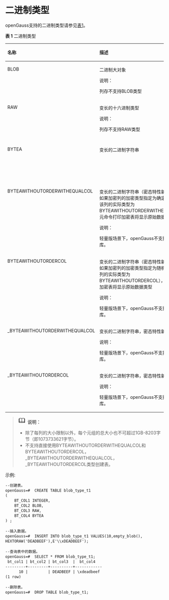 # 二进制类型<a name="ZH-CN_TOPIC_0289900777"></a>

openGauss支持的二进制类型请参见[表1](#zh-cn_topic_0283136911_zh-cn_topic_0237121951_zh-cn_topic_0059778141_t910f42f45b374d94afe2798c42fc5ef6)。

**表 1**  二进制类型

<a name="zh-cn_topic_0283136911_zh-cn_topic_0237121951_zh-cn_topic_0059778141_t910f42f45b374d94afe2798c42fc5ef6"></a>
<table><thead align="left"><tr id="zh-cn_topic_0283136911_zh-cn_topic_0237121951_zh-cn_topic_0059778141_r4c641dab15474e4d84b23ae5d6bab90b"><th class="cellrowborder" valign="top" width="16.82%" id="mcps1.2.4.1.1"><p id="zh-cn_topic_0283136911_zh-cn_topic_0237121951_zh-cn_topic_0059778141_afcf8ccbfcdea49368a4dc7e0498bc185"><a name="zh-cn_topic_0283136911_zh-cn_topic_0237121951_zh-cn_topic_0059778141_afcf8ccbfcdea49368a4dc7e0498bc185"></a><a name="zh-cn_topic_0283136911_zh-cn_topic_0237121951_zh-cn_topic_0059778141_afcf8ccbfcdea49368a4dc7e0498bc185"></a>名称</p>
</th>
<th class="cellrowborder" valign="top" width="35.18%" id="mcps1.2.4.1.2"><p id="zh-cn_topic_0283136911_zh-cn_topic_0237121951_zh-cn_topic_0059778141_a24e8ed03de424a75bdad6cb7a6f9a6cf"><a name="zh-cn_topic_0283136911_zh-cn_topic_0237121951_zh-cn_topic_0059778141_a24e8ed03de424a75bdad6cb7a6f9a6cf"></a><a name="zh-cn_topic_0283136911_zh-cn_topic_0237121951_zh-cn_topic_0059778141_a24e8ed03de424a75bdad6cb7a6f9a6cf"></a>描述</p>
</th>
<th class="cellrowborder" valign="top" width="48%" id="mcps1.2.4.1.3"><p id="zh-cn_topic_0283136911_zh-cn_topic_0237121951_zh-cn_topic_0059778141_a45f7e1ea40154bcdbbcda206cbd9cd99"><a name="zh-cn_topic_0283136911_zh-cn_topic_0237121951_zh-cn_topic_0059778141_a45f7e1ea40154bcdbbcda206cbd9cd99"></a><a name="zh-cn_topic_0283136911_zh-cn_topic_0237121951_zh-cn_topic_0059778141_a45f7e1ea40154bcdbbcda206cbd9cd99"></a>存储空间</p>
</th>
</tr>
</thead>
<tbody><tr id="zh-cn_topic_0283136911_zh-cn_topic_0237121951_zh-cn_topic_0059778141_rf63072d5d612426f9aab20483b0b4838"><td class="cellrowborder" valign="top" width="16.82%" headers="mcps1.2.4.1.1 "><p id="zh-cn_topic_0283136911_zh-cn_topic_0237121951_zh-cn_topic_0059778141_aba12e41a8ee040d7a4a651a639d6574a"><a name="zh-cn_topic_0283136911_zh-cn_topic_0237121951_zh-cn_topic_0059778141_aba12e41a8ee040d7a4a651a639d6574a"></a><a name="zh-cn_topic_0283136911_zh-cn_topic_0237121951_zh-cn_topic_0059778141_aba12e41a8ee040d7a4a651a639d6574a"></a>BLOB</p>
</td>
<td class="cellrowborder" valign="top" width="35.18%" headers="mcps1.2.4.1.2 "><p id="zh-cn_topic_0283136911_zh-cn_topic_0237121951_zh-cn_topic_0059778141_a9b4f9237bae74fc4bdeffa9152281ae6"><a name="zh-cn_topic_0283136911_zh-cn_topic_0237121951_zh-cn_topic_0059778141_a9b4f9237bae74fc4bdeffa9152281ae6"></a><a name="zh-cn_topic_0283136911_zh-cn_topic_0237121951_zh-cn_topic_0059778141_a9b4f9237bae74fc4bdeffa9152281ae6"></a>二进制大对象</p>
<div class="note" id="zh-cn_topic_0283136911_zh-cn_topic_0237121951_zh-cn_topic_0059778141_n331c1fd27d094cf7a90c6ee4a2e283dd"><a name="zh-cn_topic_0283136911_zh-cn_topic_0237121951_zh-cn_topic_0059778141_n331c1fd27d094cf7a90c6ee4a2e283dd"></a><a name="zh-cn_topic_0283136911_zh-cn_topic_0237121951_zh-cn_topic_0059778141_n331c1fd27d094cf7a90c6ee4a2e283dd"></a><span class="notetitle"> 说明： </span><div class="notebody"><p id="zh-cn_topic_0283136911_zh-cn_topic_0237121951_zh-cn_topic_0059778141_ac93b21c3a42641ddba19a9e66a229d43"><a name="zh-cn_topic_0283136911_zh-cn_topic_0237121951_zh-cn_topic_0059778141_ac93b21c3a42641ddba19a9e66a229d43"></a><a name="zh-cn_topic_0283136911_zh-cn_topic_0237121951_zh-cn_topic_0059778141_ac93b21c3a42641ddba19a9e66a229d43"></a>列存不支持BLOB类型</p>
</div></div>
</td>
<td class="cellrowborder" valign="top" width="48%" headers="mcps1.2.4.1.3 "><p id="zh-cn_topic_0283136911_zh-cn_topic_0237121951_zh-cn_topic_0059778141_a100f9d2f6d1c41188650fa08724b0a27"><a name="zh-cn_topic_0283136911_zh-cn_topic_0237121951_zh-cn_topic_0059778141_a100f9d2f6d1c41188650fa08724b0a27"></a><a name="zh-cn_topic_0283136911_zh-cn_topic_0237121951_zh-cn_topic_0059778141_a100f9d2f6d1c41188650fa08724b0a27"></a>最大为32TB（即35184372088832字节）。</p>
</td>
</tr>
<tr id="zh-cn_topic_0283136911_zh-cn_topic_0237121951_zh-cn_topic_0059778141_rc75b9f1550a84c8d9f3808f11077c5eb"><td class="cellrowborder" valign="top" width="16.82%" headers="mcps1.2.4.1.1 "><p id="zh-cn_topic_0283136911_zh-cn_topic_0237121951_zh-cn_topic_0059778141_a1e1de28da3144be08f1ac294cec4ddfa"><a name="zh-cn_topic_0283136911_zh-cn_topic_0237121951_zh-cn_topic_0059778141_a1e1de28da3144be08f1ac294cec4ddfa"></a><a name="zh-cn_topic_0283136911_zh-cn_topic_0237121951_zh-cn_topic_0059778141_a1e1de28da3144be08f1ac294cec4ddfa"></a>RAW</p>
</td>
<td class="cellrowborder" valign="top" width="35.18%" headers="mcps1.2.4.1.2 "><p id="zh-cn_topic_0283136911_zh-cn_topic_0237121951_zh-cn_topic_0059778141_a725886ba60f64e96930940a865e0383c"><a name="zh-cn_topic_0283136911_zh-cn_topic_0237121951_zh-cn_topic_0059778141_a725886ba60f64e96930940a865e0383c"></a><a name="zh-cn_topic_0283136911_zh-cn_topic_0237121951_zh-cn_topic_0059778141_a725886ba60f64e96930940a865e0383c"></a>变长的十六进制类型</p>
<div class="note" id="zh-cn_topic_0283136911_zh-cn_topic_0237121951_zh-cn_topic_0059778141_n7545c58ce79644b194858933fe2523b7"><a name="zh-cn_topic_0283136911_zh-cn_topic_0237121951_zh-cn_topic_0059778141_n7545c58ce79644b194858933fe2523b7"></a><a name="zh-cn_topic_0283136911_zh-cn_topic_0237121951_zh-cn_topic_0059778141_n7545c58ce79644b194858933fe2523b7"></a><span class="notetitle"> 说明： </span><div class="notebody"><p id="zh-cn_topic_0283136911_zh-cn_topic_0237121951_zh-cn_topic_0059778141_aa56c6af1e5e14f5392f15a4e9911f601"><a name="zh-cn_topic_0283136911_zh-cn_topic_0237121951_zh-cn_topic_0059778141_aa56c6af1e5e14f5392f15a4e9911f601"></a><a name="zh-cn_topic_0283136911_zh-cn_topic_0237121951_zh-cn_topic_0059778141_aa56c6af1e5e14f5392f15a4e9911f601"></a>列存不支持RAW类型</p>
</div></div>
</td>
<td class="cellrowborder" valign="top" width="48%" headers="mcps1.2.4.1.3 "><p id="zh-cn_topic_0283136911_zh-cn_topic_0237121951_zh-cn_topic_0059778141_aff8ea58e93444332bace62ac9fc672b7"><a name="zh-cn_topic_0283136911_zh-cn_topic_0237121951_zh-cn_topic_0059778141_aff8ea58e93444332bace62ac9fc672b7"></a><a name="zh-cn_topic_0283136911_zh-cn_topic_0237121951_zh-cn_topic_0059778141_aff8ea58e93444332bace62ac9fc672b7"></a>4字节加上实际的十六进制字符串。最大为1GB-8203字节（即1073733621字节）。</p>
</td>
</tr>
<tr id="zh-cn_topic_0283136911_zh-cn_topic_0237121951_zh-cn_topic_0059778141_rf645c21fabe14437853573dddc028950"><td class="cellrowborder" valign="top" width="16.82%" headers="mcps1.2.4.1.1 "><p id="zh-cn_topic_0283136911_zh-cn_topic_0237121951_zh-cn_topic_0059778141_a95b07813cc3549858f36f042da4d2ac5"><a name="zh-cn_topic_0283136911_zh-cn_topic_0237121951_zh-cn_topic_0059778141_a95b07813cc3549858f36f042da4d2ac5"></a><a name="zh-cn_topic_0283136911_zh-cn_topic_0237121951_zh-cn_topic_0059778141_a95b07813cc3549858f36f042da4d2ac5"></a>BYTEA</p>
</td>
<td class="cellrowborder" valign="top" width="35.18%" headers="mcps1.2.4.1.2 "><p id="zh-cn_topic_0283136911_zh-cn_topic_0237121951_zh-cn_topic_0059778141_zh-cn_topic_0058966116_p936819914415"><a name="zh-cn_topic_0283136911_zh-cn_topic_0237121951_zh-cn_topic_0059778141_zh-cn_topic_0058966116_p936819914415"></a><a name="zh-cn_topic_0283136911_zh-cn_topic_0237121951_zh-cn_topic_0059778141_zh-cn_topic_0058966116_p936819914415"></a>变长的二进制字符串</p>
</td>
<td class="cellrowborder" valign="top" width="48%" headers="mcps1.2.4.1.3 "><p id="zh-cn_topic_0283136911_zh-cn_topic_0237121951_zh-cn_topic_0059778141_a190b79302eea4555b8d2a35677efc1d3"><a name="zh-cn_topic_0283136911_zh-cn_topic_0237121951_zh-cn_topic_0059778141_a190b79302eea4555b8d2a35677efc1d3"></a><a name="zh-cn_topic_0283136911_zh-cn_topic_0237121951_zh-cn_topic_0059778141_a190b79302eea4555b8d2a35677efc1d3"></a>4字节加上实际的二进制字符串。最大为1GB-8203字节（即1073733621字节）。</p>
</td>
</tr>
<tr id="row174646613321"><td class="cellrowborder" valign="top" width="16.82%" headers="mcps1.2.4.1.1 "><p id="p04649613322"><a name="p04649613322"></a><a name="p04649613322"></a>BYTEAWITHOUTORDERWITHEQUALCOL</p>
</td>
<td class="cellrowborder" valign="top" width="35.18%" headers="mcps1.2.4.1.2 "><p id="p046419673217"><a name="p046419673217"></a><a name="p046419673217"></a>变长的二进制字符串（密态特性新增的类型，如果加密列的加密类型指定为确定性加密，则该列的实际类型为BYTEAWITHOUTORDERWITHEQUALCOL），元命令打印加密表将显示原始数据类型</p>
<div class="note" id="note1692165094216"><a name="note1692165094216"></a><a name="note1692165094216"></a><span class="notetitle"> 说明： </span><div class="notebody"><p id="p269225034219"><a name="p269225034219"></a><a name="p269225034219"></a><span id="text1230917313181"><a name="text1230917313181"></a><a name="text1230917313181"></a>轻量版</span>场景下，openGauss不支持密态数据库。</p>
</div></div>
</td>
<td class="cellrowborder" valign="top" width="48%" headers="mcps1.2.4.1.3 "><p id="p15464206203213"><a name="p15464206203213"></a><a name="p15464206203213"></a>4字节加上实际的二进制字符串。最大为1GB减去53字节（即1073741771字节）。</p>
</td>
</tr>
<tr id="row1391731014327"><td class="cellrowborder" valign="top" width="16.82%" headers="mcps1.2.4.1.1 "><p id="p991820103327"><a name="p991820103327"></a><a name="p991820103327"></a>BYTEAWITHOUTORDERCOL</p>
</td>
<td class="cellrowborder" valign="top" width="35.18%" headers="mcps1.2.4.1.2 "><p id="p491813103322"><a name="p491813103322"></a><a name="p491813103322"></a>变长的二进制字符串（密态特性新增的类型，如果加密列的加密类型指定为随机加密，则该列的实际类型为BYTEAWITHOUTORDERCOL），元命令打印加密表将显示原始数据类型</p>
<div class="note" id="note1249734184319"><a name="note1249734184319"></a><a name="note1249734184319"></a><span class="notetitle"> 说明： </span><div class="notebody"><p id="p3497141104318"><a name="p3497141104318"></a><a name="p3497141104318"></a><span id="text6735432151816"><a name="text6735432151816"></a><a name="text6735432151816"></a>轻量版</span>场景下，openGauss不支持密态数据库。</p>
</div></div>
</td>
<td class="cellrowborder" valign="top" width="48%" headers="mcps1.2.4.1.3 "><p id="p1391812106321"><a name="p1391812106321"></a><a name="p1391812106321"></a>4字节加上实际的二进制字符串。最大为1GB减去53字节（即1073741771字节）。</p>
</td>
</tr>
<tr id="row5701370566"><td class="cellrowborder" valign="top" width="16.82%" headers="mcps1.2.4.1.1 "><p id="p10702679562"><a name="p10702679562"></a><a name="p10702679562"></a>_BYTEAWITHOUTORDERWITHEQUALCOL</p>
</td>
<td class="cellrowborder" valign="top" width="35.18%" headers="mcps1.2.4.1.2 "><p id="p770215714569"><a name="p770215714569"></a><a name="p770215714569"></a>变长的二进制字符串，密态特性新增的类型</p>
<div class="note" id="note28795446436"><a name="note28795446436"></a><a name="note28795446436"></a><span class="notetitle"> 说明： </span><div class="notebody"><p id="p1879164412432"><a name="p1879164412432"></a><a name="p1879164412432"></a><span id="text168193421814"><a name="text168193421814"></a><a name="text168193421814"></a>轻量版</span>场景下，openGauss不支持密态数据库。</p>
</div></div>
</td>
<td class="cellrowborder" valign="top" width="48%" headers="mcps1.2.4.1.3 "><p id="p1470207165616"><a name="p1470207165616"></a><a name="p1470207165616"></a>4字节加上实际的二进制字符串。最大为1GB减去53字节（即1073741771字节）。</p>
</td>
</tr>
<tr id="row105711011165620"><td class="cellrowborder" valign="top" width="16.82%" headers="mcps1.2.4.1.1 "><p id="p557112117563"><a name="p557112117563"></a><a name="p557112117563"></a>_BYTEAWITHOUTORDERCOL</p>
</td>
<td class="cellrowborder" valign="top" width="35.18%" headers="mcps1.2.4.1.2 "><p id="p657111119565"><a name="p657111119565"></a><a name="p657111119565"></a>变长的二进制字符串，密态特性新增的类型</p>
<div class="note" id="note9535647174313"><a name="note9535647174313"></a><a name="note9535647174313"></a><span class="notetitle"> 说明： </span><div class="notebody"><p id="p1753524764312"><a name="p1753524764312"></a><a name="p1753524764312"></a><span id="text12528203519188"><a name="text12528203519188"></a><a name="text12528203519188"></a>轻量版</span>场景下，openGauss不支持密态数据库。</p>
</div></div>
</td>
<td class="cellrowborder" valign="top" width="48%" headers="mcps1.2.4.1.3 "><p id="p75714112563"><a name="p75714112563"></a><a name="p75714112563"></a>4字节加上实际的二进制字符串。最大为1GB减去53字节（即1073741771字节）。</p>
</td>
</tr>
</tbody>
</table>

>![](public_sys-resources/icon-note.gif) **说明：** 
>-   除了每列的大小限制以外，每个元组的总大小也不可超过1GB-8203字节（即1073733621字节）。
>-   不支持直接使用BYTEAWITHOUTORDERWITHEQUALCOL和BYTEAWITHOUTORDERCOL，\_BYTEAWITHOUTORDERWITHEQUALCOL，\_BYTEAWITHOUTORDERCOL类型创建表。

示例:

```
--创建表。
openGauss=#  CREATE TABLE blob_type_t1 
(
    BT_COL1 INTEGER,
    BT_COL2 BLOB,
    BT_COL3 RAW,
    BT_COL4 BYTEA
) ;

--插入数据。
openGauss=#  INSERT INTO blob_type_t1 VALUES(10,empty_blob(),
HEXTORAW('DEADBEEF'),E'\\xDEADBEEF');

--查询表中的数据。
openGauss=#  SELECT * FROM blob_type_t1;
 bt_col1 | bt_col2 | bt_col3  |  bt_col4   
---------+---------+----------+------------
      10 |         | DEADBEEF | \xdeadbeef
(1 row)

--删除表。
openGauss=#  DROP TABLE blob_type_t1;
```

